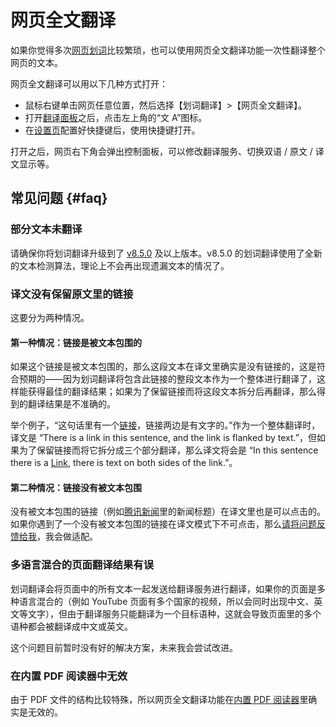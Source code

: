 # 网页全文翻译

如果你觉得多次[网页划词](cross.md)比较繁琐，也可以使用网页全文翻译功能一次性翻译整个网页的文本。

网页全文翻译可以用以下几种方式打开：

- 鼠标右键单击网页任意位置，然后选择【划词翻译】>【网页全文翻译】。
- 打开[翻译面板](panel.md)之后，点击左上角的“文 A”图标。
- 在[设置页](options.md)配置好快捷键后，使用快捷键打开。

打开之后，网页右下角会弹出控制面板，可以修改翻译服务、切换双语 / 原文 / 译文显示等。

## 常见问题 {#faq}

### 部分文本未翻译

请确保你将划词翻译升级到了 [v8.5.0](../log.md#v8-5-0) 及以上版本。v8.5.0 的划词翻译使用了全新的文本检测算法，理论上不会再出现遗漏文本的情况了。

### 译文没有保留原文里的链接

这要分为两种情况。

#### 第一种情况：链接是被文本包围的

如果这个链接是被文本包围的，那么这段文本在译文里确实是没有链接的，这是符合预期的——因为划词翻译将包含此链接的整段文本作为一个整体进行翻译了，这样能获得最佳的翻译结果；如果为了保留链接而将这段文本拆分后再翻译，那么得到的翻译结果是不准确的。

举个例子，“这句话里有一个[链接](page.md)，链接两边是有文字的。”作为一个整体翻译时，译文是 “There is a link in this sentence, and the link is flanked by text.”，但如果为了保留链接而将它拆分成三个部分翻译，那么译文将会是 “In this sentence there is a [Link](page.md), there is text on both sides of the link.”。

#### 第二种情况：链接没有被文本包围

没有被文本包围的链接（例如[腾讯新闻](https://news.qq.com/)里的新闻标题）在译文里也是可以点击的。如果你遇到了一个没有被文本包围的链接在译文模式下不可点击，那么[请将问题反馈给我](../issues.mdx)，我会做适配。

### 多语言混合的页面翻译结果有误

划词翻译会将页面中的所有文本一起发送给翻译服务进行翻译，如果你的页面是多种语言混合的（例如 YouTube 页面有多个国家的视频，所以会同时出现中文、英文等文字），但由于翻译服务只能翻译为一个目标语种，这就会导致页面里的多个语种都会被翻译成中文或英文。

这个问题目前暂时没有好的解决方案，未来我会尝试改进。

### 在内置 PDF 阅读器中无效

由于 PDF 文件的结构比较特殊，所以网页全文翻译功能在[内置 PDF 阅读器](pdf.md)里确实是无效的。
